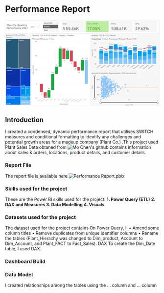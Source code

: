 # Performance Report
![Performance_Report](https://github.com/lakunleoye/Performance_Report-_PowerBI_Project/blob/master/Performance%20Report.png)

## Introduction
I created a condensed, dynamic performance report that utilises SWITCH measures and conditional formatting to identify any challenges and potential growth areas for a madeup company (Plant Co.) .This project used Plant Sales Data obtaned from ![Mo Chen's github](https://github.com/mochen862/power-bi-portfolio-project) contains information about sales & orders, locations, product details, and customer details.

### Report File
The report file is available here ![Performance Report.pbix](https://github.com/lakunleoye/Performance_Report-_PowerBI_Project/blob/master/Performance%20Report.pbix)

### Skills used for the project
These are the Power BI skills used for the project:
**1.	Power Query (ETL)**
**2.	DAX and Measures**
**3.	Data Modelling**
**4.	Visuals**

### Datasets used for the project
The dataset used for the project contains
On Power Query, I:
•	Amend some column titles
•	Remove duplicates from unique identifier columns
•	Rename the tables (Plant_Hierachy was changed to Dim_product, Account to Dim_Account, and Plant_FACT to Fact_Sales).
DAX
To create the Dim_Date table, I used DAX.



### Dashboard Build

### Data Model
I created relationships among the tables using the … column and … column

